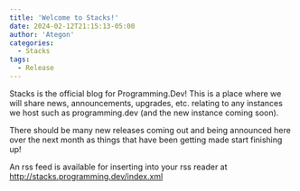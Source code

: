 ```yaml
---
title: 'Welcome to Stacks!'
date: 2024-02-12T21:15:13-05:00
author: 'Ategon'
categories:
  - Stacks
tags:
  - Release
---
```

Stacks is the official blog for Programming.Dev! This is a place where we will share news, announcements, upgrades, etc. relating to any instances we host such as programming.dev (and the new instance coming soon).

There should be many new releases coming out and being announced here over the next month as things that have been getting made start finishing up!

An rss feed is available for inserting into your rss reader at http://stacks.programming.dev/index.xml
